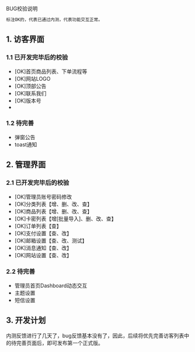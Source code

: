 BUG校验说明
```bash
标注OK的，代表已通过内测，代表功能交互正常。
```

## 1. 访客界面

### 1.1 已开发完毕后的校验
- [OK]首页商品列表、下单流程等
- [OK]网站LOGO
- [OK]顶部公告
- [OK]联系我们
- [OK]版本号
- 
### 1.2 待完善

- 弹窗公告
- toast通知

## 2. 管理界面

### 2.1 已开发完毕后的校验
- [OK]管理员账号密码修改
- [OK]分类列表【增、删、改、查】
- [OK]商品列表【增、删、改、查】
- [OK]卡密列表【增[批量导入]、删、改、查】
- [OK]订单列表【查】
- [OK]支付设置【查、改】
- [OK]邮箱设置【查、改、测试】
- [OK]消息通知【查、改】
- [OK]网站设置【查、改】

### 2.2 待完善
- 管理员首页Dashboard动态交互
- 主题设置
- 短信设置

## 3. 开发计划

内测反馈进行了几天了，bug反馈基本没有了，因此，后续将优先完善访客列表中的待完善页面后，即可发布第一个正式版。

